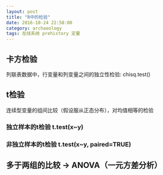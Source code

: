 ```yaml
---
layout: post
title: "R中的检验"
date: 2016-10-24 22:58:00
category: archaeology
tags: 在线系统 prehistory 定量
---
```

## 卡方检验
列联表数据中，行变量和列变量之间的独立性检验: chisq.test()
## t检验
连续型变量的组间比较（假设服从正态分布），对均值相等的检验
### 独立样本的t检验 t.test(x~y)
### 非独立样本的t检验 t.test(x~y, paired=TRUE)
## 多于两组的比较 -> ANOVA（一元方差分析）